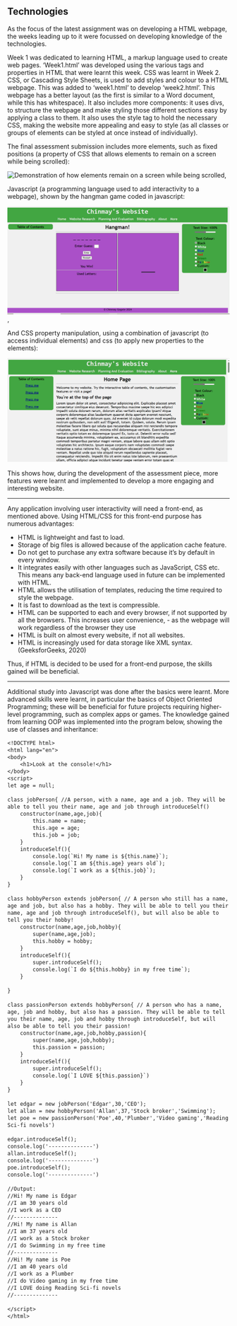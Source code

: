 Technologies
---
As the focus of the latest assignment was on developing a HTML webpage, the weeks leading up to it were focussed on developing knowledge of the technologies. 

Week 1 was dedicated to learning HTML, a markup language used to create web pages. ‘Week1.html’ was developed using the various tags and properties in HTML that were learnt this week.
CSS was learnt in Week 2. CSS, or Cascading Style Sheets, is used to add styles and colour to a HTML webpage. This was added to ‘week1.html’ to develop ‘week2.html’. This webpage has a better layout (as the first is similar to a Word document, while this has whitespace). It also includes more components: it uses divs, to structure the webpage and make styling those different sections easy by applying a class to them. It also uses the style tag to hold the necessary CSS, making the website more appealing and easy to style (as all classes or groups of elements can be styled at once instead of individually). 

The final assessment submission includes more elements, such as fixed positions (a property of CSS that allows elements to remain on a screen while being scrolled):

![Demonstration of how elements remain on a screen while being scrolled](Resources/fixedPositions.gif),

Javascript (a programming language used to add interactivity to a webpage), shown by the hangman game coded in javascript:

![Demonstration of the hangman game](Resources/hangmanDemo.gif),

And CSS property manipulation, using a combination of javascript (to access individual elements) and css (to apply new properties to the elements):

![Demonstration of the text and colour changing properties of the final assessment piece](Resources/textCustomize.gif)

This shows how, during the development of the assessment piece, more features were learnt and implemented to develop a more engaging and interesting website. 
___
Any application involving user interactivity will need a front-end, as mentioned above. Using HTML/CSS for this front-end purpose has numerous advantages: 
 - HTML is lightweight and fast to load. 
 - Storage of big files is allowed because of the application cache feature.
 - Do not get to purchase any extra software because it’s by default in every window.
 - It integrates easily with other languages such as JavaScript, CSS etc. This means any back-end language used in future can be implemented with HTML. 
 - HTML allows the utilisation of templates, reducing the time required to style the webpage.
 - It is fast to download as the text is compressible.
 - HTML can be supported to each and every browser, if not supported by all the browsers. This increases user convenience,  - as the webpage will work regardless of the browser they use
 - HTML is built on almost every website, if not all websites.
 - HTML is increasingly used for data storage like XML syntax.
 (GeeksforGeeks, 2020)

Thus, if HTML is decided to be used for a front-end purpose, the skills gained will be beneficial. 
___
Additional study into Javascript was done after the basics were learnt. More advanced skills were learnt, in particular the basics of Object Oriented Programming; these will be beneficial for future projects requiring higher-level programming, such as complex apps or games. The knowledge gained from learning OOP was implemented into the program below, showing the use of classes and inheritance:
```
<!DOCTYPE html>
<html lang="en">
<body>
    <h1>Look at the console!</h1>
</body>
<script>
let age = null;

class jobPerson{ //A person, with a name, age and a job. They will be able to tell you their name, age and job through introduceSelf()
    constructor(name,age,job){
        this.name = name;
        this.age = age;
        this.job = job;
    }
    introduceSelf(){
        console.log(`Hi! My name is ${this.name}`);
        console.log(`I am ${this.age} years old`);
        console.log(`I work as a ${this.job}`);
    }
}

class hobbyPerson extends jobPerson{ // A person who still has a name, age and job, but also has a hobby. They will be able to tell you their name, age and job through introduceSelf(), but will also be able to tell you their hobby!
    constructor(name,age,job,hobby){
        super(name,age,job);
        this.hobby = hobby;
    }
    introduceSelf(){
        super.introduceSelf();
        console.log(`I do ${this.hobby} in my free time`);
    }
    
}

class passionPerson extends hobbyPerson{ // A person who has a name, age, job and hobby, but also has a passion. They will be able to tell you their name, age, job and hobby through introduceSelf, but will also be able to tell you their passion!
    constructor(name,age,job,hobby,passion){
        super(name,age,job,hobby);
        this.passion = passion;
    }
    introduceSelf(){
        super.introduceSelf();
        console.log(`I LOVE ${this.passion}`)
    }
}

let edgar = new jobPerson('Edgar',30,'CEO');
let allan = new hobbyPerson('Allan',37,'Stock broker','Swimming');
let poe = new passionPerson('Poe',40,'Plumber','Video gaming','Reading Sci-fi novels')

edgar.introduceSelf();
console.log('--------------')
allan.introduceSelf();
console.log('--------------')
poe.introduceSelf();
console.log('--------------')

//Output:
//Hi! My name is Edgar
//I am 30 years old
//I work as a CEO
//--------------
//Hi! My name is Allan
//I am 37 years old
//I work as a Stock broker
//I do Swimming in my free time
//--------------
//Hi! My name is Poe
//I am 40 years old
//I work as a Plumber
//I do Video gaming in my free time 
//I LOVE doing Reading Sci-fi novels
//--------------

</script>
</html>
```
